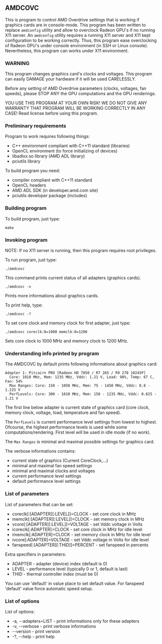 ## AMDCOVC

This is program to control AMD Overdrive settings that is working if graphics cards
are in console-mode. This program has been written to replace `amdconfig` utility
and allow to overclock Radeon GPU's if no running X11 server. An `amdconfig`
utility requires a running X11 server and X11 kept configuration to be working
correctly. Thus, this program ease overclocking of Radeon GPU's under console environment
(in SSH or Linux console). Nevertheless, this program can works under X11 environment.

### WARNING

This program changes graphics card's clocks and voltages. This program can easily
DAMAGE your hardware if it will be used CARELESSLY.

Before any setting of AMD Overdrive parameters (clocks, voltages, fan speeds),
please STOP ANY the GPU computations and the GPU renderings.

YOU USE THIS PROGRAM AT YOUR OWN RISK! WE DO NOT GIVE ANY WARRANTY THAT PROGRAM
WILL BE WORKING CORRECTLY IN ANY CASE! Read license before using this program.

### Preliminary requirements

Program to work requires following things:

* C++ environment compliant with C++11 standard (libraries)
* OpenCL environment (to force initializing of devices)
* libadlxx.so library (AMD ADL library)
* pciutils library

To build program you need:

* compiler compliant with C++11 standard
* OpenCL headers
* AMD ADL SDK (in developer.amd.com site)
* pciutils developer package (includes)

### Building program

To build program, just type:

```
make
```

### Invoking program

NOTE: If no X11 server is running, then this program requires root privileges.

To run program, just type:

```
./amdcovc
```

This command prints current status of all adapters (graphics cards).

```
./amdcovc -v
```

Prints more informations about graphics cards.

To print help, type:

```
./amdcovc -?
```

To set core clock and memory clock for first adapter, just type:

```
./amdcovc coreclk:0=1000 memclk:0=1200
```

Sets core clock to 1000 MHz and memory clock to 1200 MHz.

### Understanding info printed by program

The AMDCOVC by default prints following informations about graphics card:

```
Adapter 1: Pitcairn PRO [Radeon HD 7850 / R7 265 / R9 270 1024SP]
  Core: 1010 MHz, Mem: 1235 MHz, Vddc: 1.21 V, Load: 98%, Temp: 67 C, Fan: 54%
  Max Ranges: Core: 150 - 1050 MHz, Mem: 75 - 1450 MHz, Vddc: 0.8 - 1.225 V
  PerfLevels: Core: 300 - 1010 MHz, Mem: 150 - 1235 MHz, Vddc: 0.825 - 1.21 V
```

The first line below adapter is current state of graphics card (core clock,
memory clock, voltage, load, temperature and fan speed).

The `PerfLevels` is current performance level settings from lowest to highest.
Ofcourse, the highest performance levels is used while some computations/rendering.
First level will be used in idle mode (if no work).

The `Max Ranges` is minimal and maximal possible settings for graphics card.

The verbose informations contains:

* current state of graphics (Current CoreClock,...)
* minimal and maximal fan speed settings
* minimal and maximal clocks and voltages
* current performance level settings
* default performance level settings

### List of parameters

List of parameters that can be set:

* coreclk[:[ADAPTER][:LEVEL]]=CLOCK - set core clock in MHz
* memclk[:[ADAPTER][:LEVEL]]=CLOCK - set memory clock in MHz
* vcore[:[ADAPTER][:LEVEL]]=VOLTAGE - set Vddc voltage in Volts
* icoreclk[:ADAPTER]=CLOCK - set core clock in MHz for idle level
* imemclk[:ADAPTER]=CLOCK - set memory clock in MHz for idle level
* ivcore[:ADAPTER]=VOLTAGE - set Vddc voltage  in Volts for idle level
* fanspeed[:[ADAPTER][:THID]]=PERCENT -  set fanspeed in percents

Extra specifiers in parameters:

* ADAPTER - adapter (device) index (default is 0)
* LEVEL - performance level (typically 0 or 1, default is last)
* THID - thermal controller index (must be 0)

You can use 'default' in value place to set default value.
For fanspeed 'default' value force automatic speed setup.

### List of options

List of options:

* -a, --adapters=LIST - print informations only for these adapters
* -v, --verbose - print verbose informations
* --version - print version
* -?, --help - print help
